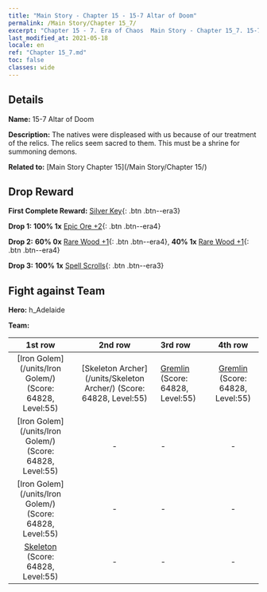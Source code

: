 ```yaml
---
title: "Main Story - Chapter 15 - 15-7 Altar of Doom"
permalink: /Main Story/Chapter 15_7/
excerpt: "Chapter 15 - 7. Era of Chaos  Main Story - Chapter 15_7. 15-7 Altar of Doom"
last_modified_at: 2021-05-18
locale: en
ref: "Chapter 15_7.md"
toc: false
classes: wide
---
```


## Details

 **Name:** 15-7 Altar of Doom

 **Description:** The natives were displeased with us because of our treatment of the relics. The relics seem sacred to them. This must be a shrine for summoning demons.

 **Related to:** [Main Story Chapter 15](/Main Story/Chapter 15/)

## Drop Reward

 **First Complete Reward:** [Silver Key](/Items/con_693/){: .btn .btn--era3}

 **Drop 1:** **100% 1x** [Epic Ore +2](/Items/mat_47/){: .btn .btn--era4}

 **Drop 2:** **60% 0x** [Rare Wood +1](/Items/mat_41/){: .btn .btn--era4}, **40% 1x** [Rare Wood +1](/Items/mat_41/){: .btn .btn--era4}

 **Drop 3:** **100% 1x** [Spell Scrolls](/Items/con_694/){: .btn .btn--era3}


## Fight against Team
 **Hero:** h_Adelaide

 **Team:**


  | 1st row | 2nd row | 3rd row | 4th row |
  |:----:|:----:|:----|:----:|
  | [Iron Golem](/units/Iron Golem/) (Score: 64828, Level:55)  | [Skeleton Archer](/units/Skeleton Archer/) (Score: 64828, Level:55)  | [Gremlin](/units/Gremlin/) (Score: 64828, Level:55)  | [Gremlin](/units/Gremlin/) (Score: 64828, Level:55)  |
  | [Iron Golem](/units/Iron Golem/) (Score: 64828, Level:55)  | - | - | - |
  | [Iron Golem](/units/Iron Golem/) (Score: 64828, Level:55)  | - | - | - |
  | [Skeleton](/units/Skeleton/) (Score: 64828, Level:55)  | - | - | - |


